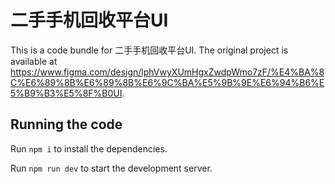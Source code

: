 
  # 二手手机回收平台UI

  This is a code bundle for 二手手机回收平台UI. The original project is available at https://www.figma.com/design/lphVwyXUmHgxZwdpWmo7zF/%E4%BA%8C%E6%89%8B%E6%89%8B%E6%9C%BA%E5%9B%9E%E6%94%B6%E5%B9%B3%E5%8F%B0UI.

  ## Running the code

  Run `npm i` to install the dependencies.

  Run `npm run dev` to start the development server.
  